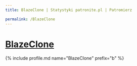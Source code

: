 ```yaml
---
title: BlazeClone | Statystyki patronite.pl | Patromierz

permalink: /BlazeClone
---
```


# [BlazeClone](https://patronite.pl/BlazeClone)

{% include profile.md name="BlazeClone" prefix="b" %}
